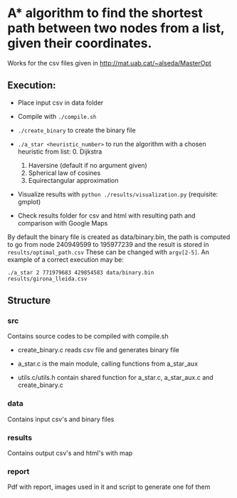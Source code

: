 # A\* algorithm to find the shortest path between two nodes from a list, given their coordinates.
Works for the csv files given in http://mat.uab.cat/~alseda/MasterOpt


## Execution:

+ Place input csv in data folder

+ Compile with ```./compile.sh```

+ ```./create_binary``` to create the binary file

+ ```./a_star <heuristic_number>``` to run the algorithm with a chosen heuristic from list:
    0. Dijkstra
    1. Haversine (default if no argument given)
    2. Spherical law of cosines
    3. Equirectangular approximation

+ Visualize results with ```python ./results/visualization.py``` (requisite: gmplot)

+ Check results folder for csv and html with resulting path and
comparison with Google Maps

By default the binary file is created as data/binary.bin,
the path is computed to go from node 240949599 to 195977239
and the result is stored in ```results/optimal_path.csv```
These can be changed with ```argv[2-5]```. An example of a correct execution may be:

```./a_star 2 771979683 429854583 data/binary.bin results/girona_lleida.csv```

## Structure

### src

Contains source codes to be compiled with compile.sh

+ create_binary.c reads csv file and generates binary file

+ a_star.c is the main module, calling functions from a_star_aux

+ utils.c/utils.h contain shared function for a_star.c, a_star_aux.c and create_binary.c

### data

Contains input csv's and binary files

### results

Contains output csv's and html's with map


### report

Pdf with report, images used in it and script to generate one fof them
